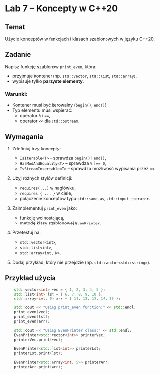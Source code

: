 # Lab 7 – Koncepty w C++20

## Temat

Użycie konceptów w funkcjach i klasach szablonowych w języku C++20.

## Zadanie

Napisz funkcję szablonów `print_even`, która:

- przyjmuje kontener (np. `std::vector`, `std::list`, `std::array`),
- wypisuje tylko **parzyste elementy**.

### Warunki:

- Kontener musi być iterowalny (`begin()`, `end()`),
- Typ elementu musi wspierać:
  - operator `%` i `==`,
  - operator `<<` dla `std::ostream`.

## Wymagania

1. Zdefiniuj trzy koncepty:
   - `IsIterable<T>` – sprawdza `begin()` i `end()`,
   - `HasModAndEquality<T>` – sprawdza `%` i `== 0`,
   - `IsStreamInsertable<T>` – sprawdza możliwość wypisania przez `<<`.

2. Użyj różnych stylów definicji:
   - `requires(...)` w nagłówku,
   - `requires { ... }` w ciele,
   - połączenie konceptów typu `std::same_as`, `std::input_iterator`.

3. Zaimplementuj `print_even` jako:
   - funkcję wolnostojącą,
   - metodę klasy szablonowej `EvenPrinter`.

4. Przetestuj na:
   - `std::vector<int>`,
   - `std::list<int>`,
   - `std::array<int, N>`.

5. Dodaj przykład, który nie przejdzie (np. `std::vector<std::string>`).

## Przykład użycia

```cpp
    std::vector<int> vec = { 1, 2, 3, 4, 5 };
    std::list<int> lst = { 6, 7, 8, 9, 10 };
    std::array<int, 5> arr = { 11, 12, 13, 14, 15 };

    std::cout << "Using print_even function:" << std::endl;
    print_even(vec);
    print_even(lst);
    print_even(arr);

    std::cout << "Using EvenPrinter class:" << std::endl;
    EvenPrinter<std::vector<int>> printerVec;
    printerVec.print(vec);

    EvenPrinter<std::list<int>> printerLst;
    printerLst.print(lst);

    EvenPrinter<std::array<int, 5>> printerArr;
    printerArr.print(arr);
```
